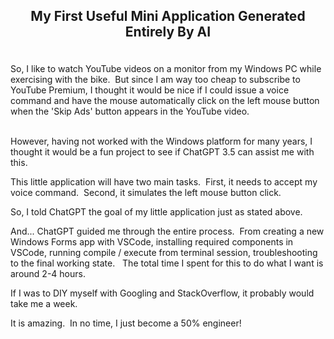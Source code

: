 ## <p align=center> My First Useful Mini Application Generated Entirely By AI

</BR>
So, I like to watch YouTube videos on a monitor from my Windows PC while exercising with the bike. &nbsp;But since I am way too cheap to subscribe to YouTube Premium, I thought it would be nice if I could issue a voice command and have the mouse automatically click on the left mouse button when the 'Skip Ads' button appears in the YouTube video.&nbsp;
<br/><br/>

However, having not worked with the Windows platform for many years, I thought it would be a fun project to see if ChatGPT 3.5 can assist me with this.

This little application will have two main tasks.&nbsp;  First, it needs to accept my voice command.&nbsp;  Second, it simulates the left mouse button click.

So, I told ChatGPT the goal of my little application just as stated above.

And... ChatGPT guided me through the entire process. &nbsp;From creating a new Windows Forms app with VSCode, installing required components in VSCode, running compile / execute from terminal session, troubleshooting to the final working state. &nbsp; The total time I spent for this to do what I want is around 2-4 hours.

If I was to DIY myself with Googling and StackOverflow, it probably would take me a week.

It is amazing.  &nbsp;In no time, I just become a 50% engineer!


